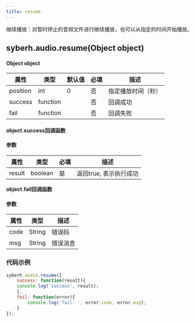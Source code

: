 ```yaml
---
title: resume
---
```



继续播放：对暂时停止的音频文件进行继续播放，也可以从指定的时间开始播放。


## syberh.audio.resume(Object object)
#### Object object
| 属性     | 类型   | 默认值  |  必填 | 描述                         |
| ---------- | ------- | -------- | ---------------- | ----------------------------------|
| position | int |    0    | 否       | 指定播放时间（秒）                  |
| success | function |        | 否       | 回调成功                    |
| fail   | function |        | 否       | 回调失败                    |

#### object.success回调函数
#### 参数
| 属性     | 类型    | 必填 | 描述                     |
| ---------- | ------- | -------- | ---------------------- |
| result | boolean  | 是     | 返回true, 表示执行成功  |

**object.fail回调函数**
#### 参数
| 属性 | 类型   | 描述     |
| ---- | ------ | -------- |
| code | String | 错误码   |
| msg  | String | 错误消息 |



### **代码示例**
``` javascript
syberh.audio.resume({
	success: function(result){
    console.log('success', result);   
	},
	fail: function(error){
		console.log('fail: ', error.code, error.msg);
	}
});
```
